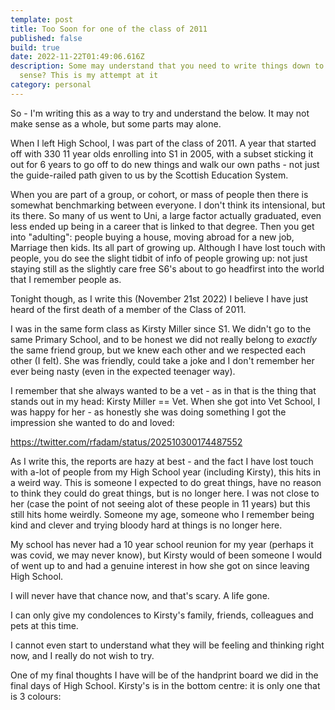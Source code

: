 ```yaml
---
template: post
title: Too Soon for one of the class of 2011
published: false
build: true
date: 2022-11-22T01:49:06.616Z
description: Some may understand that you need to write things down to make
  sense? This is my attempt at it
category: personal
---
```

So - I'm writing this as a way to try and understand the below. It may not make sense as a whole, but some parts may alone.

When I left High School, I was part of the class of 2011. A year that started off with 330 11 year olds enrolling into S1 in 2005, with a subset sticking it out for 6 years to go off to do new things and walk our own paths - not just the guide-railed path given to us by the Scottish Education System.

When you are part of a group, or cohort, or mass of people then there is somewhat benchmarking between everyone. I don't think its intensional, but its there. So many of us went to Uni, a large factor actually graduated, even less ended up being in a career that is linked to that degree. Then you get into "adulting": people buying a house, moving abroad for a new job, Marriage then kids. Its all part of growing up. Although I have lost touch with people, you do see the slight tidbit of info of people growing up: not just staying still as the slightly care free S6's about to go headfirst into the world that I remember people as.

Tonight though, as I write this (November 21st 2022) I believe I have just heard of the first death of a member of the Class of 2011.

I was in the same form class as Kirsty Miller since S1. We didn't go to the same Primary School, and to be honest we did not really belong to *exactly* the same friend group, but we knew each other and we respected each other (I felt). She was friendly, could take a joke and I don't remember her ever being nasty (even in the expected teenager way).

I remember that she always wanted to be a vet - as in that is the thing that stands out in my head: Kirsty Miller == Vet. When she got into Vet School, I was happy for her - as honestly she was doing something I got the impression she wanted to do and loved: 

https://twitter.com/rfadam/status/202510300174487552

As I write this, the reports are hazy at best - and the fact I have lost touch with a-lot of people from my High School year (including Kirsty), this hits in a weird way. This is someone I expected to do great things, have no reason to think they could do great things, but is no longer here. I was not close to her (case the point of not seeing alot of these people in 11 years) but this still hits home weirdly. Someone my age, someone who I remember being kind and clever and trying bloody hard at things is no longer here.

My school has never had a 10 year school reunion for my year (perhaps it was covid, we may never know), but Kirsty would of been someone I would of went up to and had a genuine interest in how she got on since leaving High School.

I will never have that chance now, and that's scary. A life gone.

I can only give my condolences to Kirsty's family, friends, colleagues and pets at this time.

I cannot even start to understand what they will be feeling and thinking right now, and I really do not wish to try.

One of my final thoughts I have will be of the handprint board we did in the final days of High School. Kirsty's is in the bottom centre: it is only one that is 3 colours: